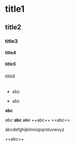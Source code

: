 # title1

## title2

### title3

#### title4

##### title5

###### title6


+ abc
- abc

**abc**

*abc*
__abc__
~~abc~~
++abc++
==abc==

abcdefghijklmnopqrstuvwxyz

++abc++


